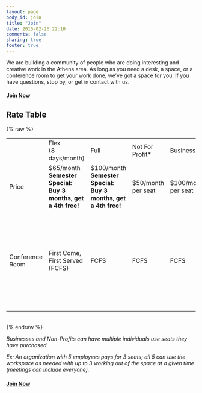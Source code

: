 ```yaml
---
layout: page
body_id: join
title: "Join"
date: 2015-02-26 22:10
comments: false
sharing: true
footer: true
---
```


We are building a community of people who are doing interesting and creative work in the Athens area. As long as you need a desk, a space, or a conference room to get your work done, we’ve got a space for you. If you have questions, stop by, or get in contact with us.

#### [Join Now](https://docs.google.com/a/athensworks.com/spreadsheet/viewform?formkey=dGI4WUlFaE9nZ2xNUjZuVXNGMWlVSXc6MQ)

Rate Table
-----

{% raw %}
  <div class="rate_table">
    <table>
      <tr>
        <td>&nbsp;</td>
        <td>Flex<br>
        (8 days/month)</td>
        <td>Full</td>
        <td>Not For Profit*</td>
        <td>Business*</td>
        <td>Non-Member</td>
      </tr>
      <tr>
        <td>Price</td>
        <td>$65/month<br>
        <strong>Semester Special: Buy 3 months, get a 4th free!</strong></td>
        <td>$100/month<br>
        <strong>Semester Special: Buy 3 months, get a 4th free!</strong></td>
        <td>$50/month per seat</td>
        <td>$100/month per seat</td>
        <td>$10/day</td>
      </tr>
      <tr>
        <td>Conference Room</td>
        <td>First Come, First Served (FCFS)</td>
        <td>FCFS</td>
        <td>FCFS</td>
        <td>FCFS</td>
        <td>$15/hour<br>
        $50/half day<br>
        $80/full day<br>
        <strong>Non-Profit:</strong><br>
        2 hours free!<br>
        $30/half day<br>
        $50/full day<br></td>
      </tr>
    </table>
  </div>
  <br/>
{% endraw %}

*Businesses and Non-Profits can have multiple individuals use seats they have purchased.*

*Ex: An organization with 5 employees pays for 3 seats; all 5 can use the workspace as needed with up to 3 working out of the space at a given time (meetings can include everyone).*

#### [Join Now](https://docs.google.com/a/athensworks.com/spreadsheet/viewform?formkey=dGI4WUlFaE9nZ2xNUjZuVXNGMWlVSXc6MQ)
